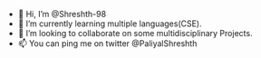 - 👋 Hi, I’m @Shreshth-98
- 🌱 I’m currently learning multiple languages(CSE).
- 💞️ I’m looking to collaborate on some multidisciplinary Projects.
- 📫 You can ping me on twitter @PaliyalShreshth

<!---
Shreshth-98/Shreshth-98 is a ✨ special ✨ repository because its `README.md` (this file) appears on your GitHub profile.
You can click the Preview link to take a look at your changes.
--->
